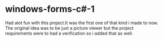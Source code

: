 # windows-forms-c#-1
Had alot fun with this project.It was the first one of that kind i made to now.
The original idea was to be just a picture viewer but the project requirements were to had a verification so i added that as well.
